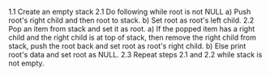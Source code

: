 1.1 Create an empty stack
2.1 Do following while root is not NULL
    a) Push root's right child and then root to stack.
    b) Set root as root's left child.
2.2 Pop an item from stack and set it as root.
    a) If the popped item has a right child and the right child 
       is at top of stack, then remove the right child from stack,
       push the root back and set root as root's right child.
    b) Else print root's data and set root as NULL.
2.3 Repeat steps 2.1 and 2.2 while stack is not empty.
